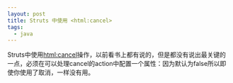 ```yaml
---
layout: post
title: Struts 中使用 <html:cancel>
tags:
  - java
---
```


Struts中使用<html:cancel>操作，以前看书上都有说的，但是都没有说出最关键的一点，必须在可以处理cancel的action中配置一个属性：<set-property property="cancellable" value="true"/>因为默认为false所以即使你使用了取消，一样没有用。
